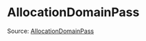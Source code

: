 # AllocationDomainPass

Source: [AllocationDomainPass](../../../csrc/preseg_passes/allocation_order_inference.h#L20)
